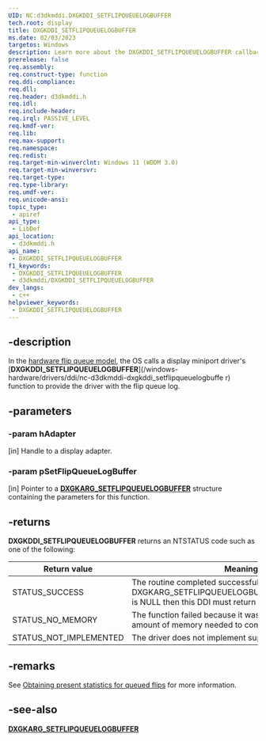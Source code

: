 ```yaml
---
UID: NC:d3dkmddi.DXGKDDI_SETFLIPQUEUELOGBUFFER
tech.root: display
title: DXGKDDI_SETFLIPQUEUELOGBUFFER
ms.date: 02/03/2023
targetos: Windows
description: Learn more about the DXGKDDI_SETFLIPQUEUELOGBUFFER callback function.
prerelease: false
req.assembly: 
req.construct-type: function
req.ddi-compliance: 
req.dll: 
req.header: d3dkmddi.h
req.idl: 
req.include-header: 
req.irql: PASSIVE_LEVEL
req.kmdf-ver: 
req.lib: 
req.max-support: 
req.namespace: 
req.redist: 
req.target-min-winverclnt: Windows 11 (WDDM 3.0)
req.target-min-winversvr: 
req.target-type: 
req.type-library: 
req.umdf-ver: 
req.unicode-ansi: 
topic_type:
 - apiref
api_type:
 - LibDef
api_location:
 - d3dkmddi.h
api_name:
 - DXGKDDI_SETFLIPQUEUELOGBUFFER
f1_keywords:
 - DXGKDDI_SETFLIPQUEUELOGBUFFER
 - d3dkmddi/DXGKDDI_SETFLIPQUEUELOGBUFFER
dev_langs:
 - c++
helpviewer_keywords:
 - DXGKDDI_SETFLIPQUEUELOGBUFFER
---
```


## -description

In the [hardware flip queue model](/windows-hardware/drivers/display/hardware-flip-queue), the OS calls a display miniport driver's [**DXGKDDI_SETFLIPQUEUELOGBUFFER**](/windows-hardware/drivers/ddi/nc-d3dkmddi-dxgkddi_setflipqueuelogbuffe
r) function to provide the driver with the flip queue log.

## -parameters

### -param hAdapter

[in] Handle to a display adapter.

### -param pSetFlipQueueLogBuffer

[in] Pointer to a [**DXGKARG_SETFLIPQUEUELOGBUFFER**](ns-d3dkmddi-dxgkarg_setflipqueuelogbuffer.md) structure containing the parameters for this function.

## -returns

**DXGKDDI_SETFLIPQUEUELOGBUFFER** returns an NTSTATUS code such as one of the following:

| Return value | Meaning |
| ------------ | ------- |
| STATUS_SUCCESS   | The routine completed successfully. If DXGKARG_SETFLIPQUEUELOGBUFFER::LogBufferAddress is NULL then this DDI must return STATUS_SUCCESS. |
| STATUS_NO_MEMORY | The function failed because it was unable to allocate the amount of memory needed to complete successfully. |
| STATUS_NOT_IMPLEMENTED | The driver does not implement support for this operation. |

## -remarks

See [Obtaining present statistics for queued flips](/windows-hardware/drivers/display/hardware-flip-queue#obtaining-present-statistics-for-queued-flips) for more information.

## -see-also

[**DXGKARG_SETFLIPQUEUELOGBUFFER**](ns-d3dkmddi-dxgkarg_setflipqueuelogbuffer.md)
